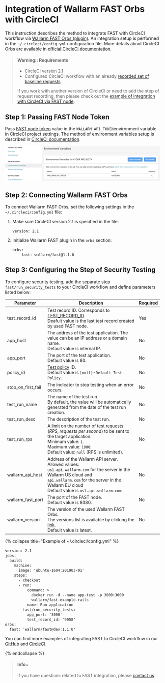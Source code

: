 [fast-jenkins-cimode]:          ./examples/jenkins-cimode.md
[fast-ci-mode-test]:            ../ci-mode-testing.md#environment-variables-in-recording-mode
[recording-mode]:               ci-mode-recording.md
[fast-node-token]:              ../operations/create-node.md
[circleci-set-env-var]:         https://circleci.com/docs/2.0/env-vars/#setting-an-environment-variable-in-a-project
[circleci-example-env-var]:     ../../images/poc/common/examples/circleci-cimode/circleci-env-var-example.png
[circleci-fast-plugin]:         https://circleci.com/orbs/registry/orb/wallarm/fast
[circleci-using-orbs]:          https://circleci.com/docs/2.0/using-orbs/
[mail-to-us]:                   mailto:support@wallarm.com

# Integration of Wallarm FAST Orbs with CircleCI

This instruction describes the method to integrate FAST with CircleCI workflow via [Wallarm FAST Orbs (plugin)][circleci-fast-plugin]. An integration setup is performed in the `~/.circleci/config.yml` configuration file. More details about CircleCI Orbs are available in [official CircleCI documentation][circleci-using-orbs].

> #### Warning:: Requirements
> * CircleCI version 2.1
> * Configured CircleCI workflow with an already [recorded set of baseline requests][recording-mode]
>
> If you work with another version of CircleCI or need to add the step of request recording, then please check out the [example of integration with CircleCI via FAST node][fast-jenkins-cimode].

## Step 1: Passing FAST Node Token

Pass [FAST node token][fast-node-token] value in the `WALLARM_API_TOKEN`environment variable in CircleCI project settings. The method of environment variables setup is described in [CircleCI documentation][circleci-set-env-var].

![Passing CircleCI environment variable][circleci-example-env-var]

## Step 2: Connecting Wallarm FAST Orbs

To connect Wallarm FAST Orbs, set the following settings in the `~/.circleci/config.yml` file:

1. Make sure CircleCI version 2.1 is specified in the file:

    ```
    version: 2.1
    ```
2. Initialize Wallarm FAST plugin in the `orbs` section:

    ```
    orbs:
        fast: wallarm/fast@1.1.0
    ```

## Step 3: Configuring the Step of Security Testing

To configure security testing, add the separate step `fast/run_security_tests` to your CircleCI workflow and define parameters listed below:

| Parameter | Description | Required |
| ---------| ---------|--------------- |
| test_record_id| Test record ID. Corresponds to [TEST_RECORD_ID](ci-mode-testing.md#environment-variables-in-testing-mode).<br>Deafult value is the last test record created by used FAST node. | Yes|
| app_host | The address of the test application. The value can be an IP address or a domain name.<br>Default value is internal IP. | No |
| app_port | The port of the test application.<br>Default value is 80. | No |
| policy_id | [Test policy](../operations/test-policy/overview.md) ID.<br>Default value is `[null]`-`Default Test Policy`. | No |
| stop_on_first_fail | The indicator to stop testing when an error occurs. | No |
| test_run_name | The name of the test run.<br>By default, the value will be automatically generated from the date of the test run creation. | No |
| test_run_desc | The description of the test run. | No |
| test_run_rps | A limit on the number of test requests (*RPS*, *requests per second*) to be sent to the target application.<br>Minimum value: `1`.<br>Maximum value: `1000`.<br>Default value: `null` (RPS is unlimited). | No |
| wallarm_api_host | Address of the Wallarm API server. <br>Allowed values: <br>`us1.api.wallarm.com` for the server in the Wallarm US cloud and <br>`api.wallarm.com` for the server in the Wallarm EU cloud<br>Default value is `us1.api.wallarm.com`. | No|
| wallarm_fast_port | The port of the FAST node.<br>Default value is 8080. | No |
| wallarm_version | The version of the used Wallarm FAST Orbs.<br>The versions list is available by clicking the [link][circleci-fast-plugin].<br>Default value is latest.| No|

{% collapse title="Example of ~/.circleci/config.yml" %}

```
version: 2.1
jobs:
  build:
    machine:
      image: 'ubuntu-1604:201903-01'
    steps:
      - checkout
      - run:
          command: >
            docker run -d --name app-test -p 3000:3000
            wallarm/fast-example-rails
          name: Run application
      - fast/run_security_tests:
          app_port: '3000'
          test_record_id: '9058'
orbs:
  fast: 'wallarm/fast@dev:1.1.0'
```

You can find more examples of integrating FAST to CircleCI workflow in our [GitHub](https://github.com/wallarm/fast-examples) and [CircleCI](https://circleci.com/gh/wallarm/fast-example-circleci-orb-rails-integration).

{% endcollapse %}

> #### Info::
> If you have questions related to FAST integration, please [contact us][mail-to-us].
